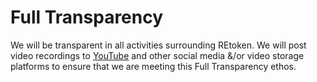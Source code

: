 # Full Transparency

We will be transparent in all activities surrounding REtoken.  We will post video recordings to [YouTube](https://www.youtube.com/channel/UCfVBjbJcIjpzX-NdyMQD4qg) and other social media &/or video storage platforms to ensure that we are meeting this Full Transparency ethos.

